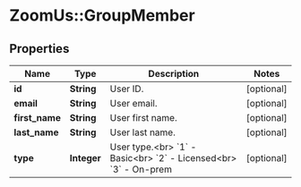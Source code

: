 # ZoomUs::GroupMember

## Properties
Name | Type | Description | Notes
------------ | ------------- | ------------- | -------------
**id** | **String** | User ID. | [optional] 
**email** | **String** | User email. | [optional] 
**first_name** | **String** | User first name. | [optional] 
**last_name** | **String** | User last name. | [optional] 
**type** | **Integer** | User type.&lt;br&gt; &#x60;1&#x60; - Basic&lt;br&gt; &#x60;2&#x60; - Licensed&lt;br&gt;  &#x60;3&#x60; - On-prem | [optional] 


